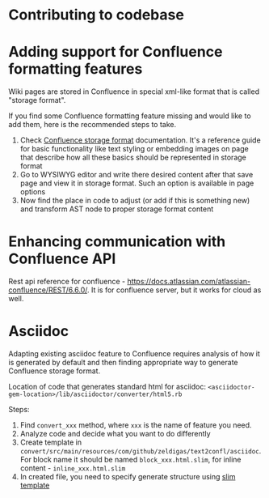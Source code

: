 # Contributing to codebase

# Adding support for Confluence formatting features

Wiki pages are stored in Confluence in special xml-like format that is called "storage format".

If you find some Confluence formatting feature missing and would like to add them, here is the recommended steps to
take.

1. Check [Confluence storage format](https://confluence.atlassian.com/doc/confluence-storage-format-790796544.html)
   documentation. It's a reference guide for basic functionality like text styling or embedding images on page that
   describe how all these basics should be represented in storage format
2. Go to WYSIWYG editor and write there desired content after that save page and view it in storage format. Such an
   option is available in page options
3. Now find the place in code to adjust (or add if this is something new) and transform AST node to proper storage
   format content

# Enhancing communication with Confluence API

Rest api reference for confluence - <https://docs.atlassian.com/atlassian-confluence/REST/6.6.0/>. It is for confluence
server, but it works for cloud as well.

# Asciidoc

Adapting existing asciidoc feature to Confluence requires analysis of how it is generated by default and then finding
appropriate way to generate Confluence storage format.

Location of code that generates standard html for
asciidoc: `<asciidoctor-gem-location>/lib/asciidoctor/converter/html5.rb`

Steps:

1. Find `convert_xxx` method, where `xxx` is the name of feature you need.
2. Analyze code and decide what you want to do differently
3. Create template in `convert/src/main/resources/com/github/zeldigas/text2confl/asciidoc`. For block name it should be
   named `block_xxx.html.slim`, for inline content - `inline_xxx.html.slim`
4. In created file, you need to specify generate structure using [slim template](https://slim-template.github.io/)
